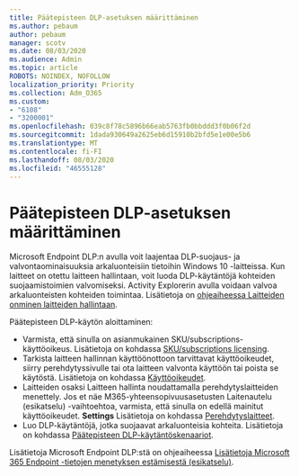 ```yaml
---
title: Päätepisteen DLP-asetuksen määrittäminen
ms.author: pebaum
author: pebaum
manager: scotv
ms.date: 08/03/2020
ms.audience: Admin
ms.topic: article
ROBOTS: NOINDEX, NOFOLLOW
localization_priority: Priority
ms.collection: Adm_O365
ms.custom:
- "6108"
- "3200001"
ms.openlocfilehash: 039c8f78c5896b66eab5763fb0bbddd3f0b06f2d
ms.sourcegitcommit: 1dada930649a2625eb6d15910b2bfd5e1e00e5b6
ms.translationtype: MT
ms.contentlocale: fi-FI
ms.lasthandoff: 08/03/2020
ms.locfileid: "46555128"
---
```

# <a name="configure-endpoint-dlp"></a>Päätepisteen DLP-asetuksen määrittäminen

Microsoft Endpoint DLP:n avulla voit laajentaa DLP-suojaus- ja valvontaominaisuuksia arkaluonteisiin tietoihin Windows 10 -laitteissa. Kun laitteet on otettu laitteen hallintaan, voit luoda DLP-käytäntöjä kohteiden suojaamistoimien valvomiseksi. Activity Explorerin avulla voidaan valvoa arkaluonteisten kohteiden toimintaa. Lisätietoja on [ohjeaiheessa Laitteiden onminen laitteiden hallintaan](https://docs.microsoft.com/microsoft-365/compliance/endpoint-dlp-getting-started#onboarding-devices-into-device-management).  

Päätepisteen DLP-käytön aloittaminen:

- Varmista, että sinulla on asianmukainen SKU/subscriptions-käyttöoikeus. Lisätietoja on kohdassa [SKU/subscriptions licensing](https://docs.microsoft.com/microsoft-365/compliance/endpoint-dlp-getting-started#skusubscriptions-licensing).
- Tarkista laitteen hallinnan käyttöönottoon tarvittavat käyttöoikeudet, siirry perehdytyssivulle tai ota laitteen valvonta käyttöön tai poista se käytöstä. Lisätietoja on kohdassa [Käyttöoikeudet](https://docs.microsoft.com/microsoft-365/compliance/endpoint-dlp-getting-started#permissions).
- Laitteiden osaksi Laitteen hallinta noudattamalla perehdytyslaitteiden menettely. Jos et näe M365-yhteensopivuusasetusten Laitenautelu (esikatselu) -vaihtoehtoa, varmista, että sinulla on edellä mainitut käyttöoikeudet. **Settings** Lisätietoja on kohdassa [Perehdytyslaitteet](https://docs.microsoft.com/microsoft-365/compliance/endpoint-dlp-getting-started#onboarding-devices). 
- Luo DLP-käytäntöjä, jotka suojaavat arkaluonteisia kohteita. Lisätietoja on kohdassa [Päätepisteen DLP-käytäntöskenaariot](https://docs.microsoft.com/microsoft-365/compliance/endpoint-dlp-using?view=o365-worldwide#endpoint-dlp-policy-scenarios).

Lisätietoja Microsoft Endpoint DLP:stä on ohjeaiheessa [Lisätietoja Microsoft 365 Endpoint -tietojen menetyksen estämisestä (esikatselu)](https://docs.microsoft.com/microsoft-365/compliance/endpoint-dlp-learn-about).